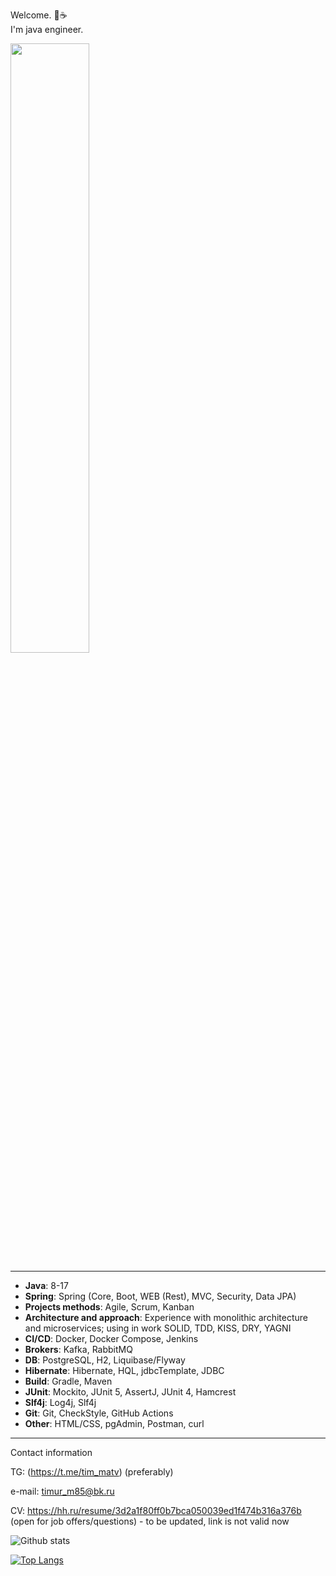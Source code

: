Welcome. :open_hands::coffee:  
I'm java engineer. 

<img src="https://github.com/timk01/timk01/assets/25296074/f7a76d65-1e8c-4c4a-afe2-d0a4342129c6" width="50%" height="50%"/>
<br />

***

- **Java**: 8-17 
- **Spring**: Spring (Core, Boot, WEB (Rest), MVC, Security, Data JPA)
- **Projects methods**: Agile, Scrum, Kanban
- **Architecture and approach**: Experience with monolithic architecture and microservices; using in work SOLID, TDD, KISS, DRY, YAGNI
- **CI/CD**: Docker, Docker Compose, Jenkins
- **Brokers**: Kafka, RabbitMQ
- **DB**: PostgreSQL, H2, Liquibase/Flyway
- **Hibernate**: Hibernate, HQL, jdbcTemplate, JDBC
- **Build**: Gradle, Maven
- **JUnit**: Mockito, JUnit 5, AssertJ, JUnit 4, Hamcrest
- **Slf4j**: Log4j, Slf4j
- **Git**: Git, СheckStyle, GitHub Actions
- **Other**: HTML/CSS, pgAdmin, Postman, curl

***

Contact information

TG: (https://t.me/tim_matv) (preferably)

e-mail: timur_m85@bk.ru

CV: https://hh.ru/resume/3d2a1f80ff0b7bca050039ed1f474b316a376b (open for job offers/questions) - to be updated, link is not valid now

![Github stats](https://github-readme-stats.vercel.app/api?username=timk01&hide=stars,prs,issues,contribs)

[![Top Langs](https://github-readme-stats.vercel.app/api/top-langs/?username=timk01&layout=compact)](https://github.com/timk01/github-readme-stats)

